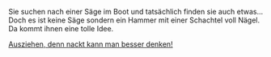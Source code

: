 Sie suchen nach einer Säge im Boot und tatsächlich finden sie auch etwas...
Doch es ist keine Säge sondern ein Hammer mit einer Schachtel voll Nägel.
Da kommt ihnen eine tolle Idee.

[Ausziehen, denn nackt kann man besser denken!](ausziehen/ausziehen.md)

